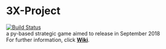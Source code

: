 # 3X-Project
[![Build Status](https://www.travis-ci.org/LLNT/3X-Project.svg?branch=master)](https://www.travis-ci.org/LLNT/3X-Project)
<br>a py-based strategic game aimed to release in September 2018
<br>For further information, click [**Wiki**](https://github.com/LLNT/3X-Project/wiki).

